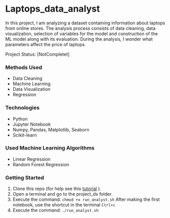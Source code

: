 # Laptops_data_analyst

In this project, I am analyzing a dataset containing information about laptops from online stores. The analysis process consists of data cleaning, data visualization, selection of variables for the model and construction of the ML model along with its evaluation. During the analysis, I wonder what parameters affect the price of laptops.

Project Status: [NotCompletet]

### Methods Used

* Data Cleaning
* Machine Learning
* Data Visualization
* Regression

### Technologies

* Python
* Jupyter Notebook
* Numpy, Pandas, Matplotlib, Seaborn
* Scikit-learn

### Used Machine Learning Algorithms

* Linear Regression
* Random Forest Regression

### Getting Started

1. Clone this repo (for help see this [tutorial](https://docs.github.com/en/repositories/creating-and-managing-repositories/cloning-a-repository) ).
2. Open a terminal and go to the project_ds folder.
3. Execute the command:
``` chmod +x run_analyst.sh ```
After making the first notebook, use the shortcut in the terminal `Ctrl+c`
4. Execute the command: 
``` ./run_analyst.sh ```